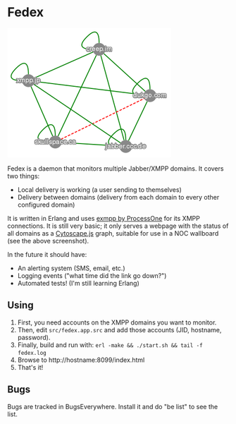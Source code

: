 Fedex
=====

![Screenshot of Fedex in the browser](/screenshot.png?raw=true "Screenshot")

Fedex is a daemon that monitors multiple Jabber/XMPP domains. It covers two things:
 * Local delivery is working (a user sending to themselves)
 * Delivery between domains (delivery from each domain to every other configured domain)

It is written in Erlang and uses [exmpp by ProcessOne][exmpp] for its XMPP
connections.  It is still very basic; it only serves a webpage with the status
of all domains as a [Cytoscape.js][cyto] graph, suitable for use in a NOC
wallboard (see the above screenshot).

In the future it should have:
 * An alerting system (SMS, email, etc.)
 * Logging events ("what time did the link go down?")
 * Automated tests! (I'm still learning Erlang)

Using
-----

1. First, you need accounts on the XMPP domains you want to monitor.
1. Then, edit `src/fedex.app.src` and add those accounts (JID, hostname, password).
1. Finally, build and run with: `erl -make && ./start.sh && tail -f fedex.log`
1. Browse to http://hostname:8099/index.html
1. That's it!

Bugs
----

Bugs are tracked in BugsEverywhere. Install it and do "be list" to see the list.

[exmpp]: https://github.com/processone/exmpp
[cyto]: http://js.cytoscape.org/
